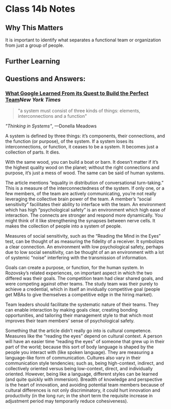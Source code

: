 # Class 14b Notes

## Why This Matters

It is important to identify what separates a functional team or organization from just a group of people.

## Further Learning

## Questions and Answers:

### [What Google Learned From its Quest to Build the Perfect Team](https://www.google.com/amp/mobile.nytimes.com/2016/02/28/magazine/what-google-learned-from-its-quest-to-build-the-perfect-team.amp.html)<cite>New York Times</cite>

>"a system must consist of three kinds of things: elements, interconnections and a function" 

<cite>"Thinking in Systems"</cite>, —Donella Meadows

A system is defined by three things: it’s components, their connections, and the function (or purpose), of the system. If a system loses its interconnections, or function, it ceases to be a system. It becomes just a collection of parts. It dies.

With the same wood, you can build a boat or barn. It doesn’t matter if it’s the highest quality wood on the planet; without the right connections and purpose, it’s just a mess of wood. The same can be said of human systems.

The article mentions “equality in distribution of conversational turn-taking.” This is a measure of the interconnectedness of the system. If only one, or a few members, of the team are actively communicating, you’re not really leveraging the collective brain power of the team. A member’s “social sensitivity” facilitates their ability to interface with the team. An environment which has high “psychological safety” is an environment which high ease of interaction. The connects are stronger and respond more dynamically. You might think of it like strengthening the synapses between nerve cells. It makes the collection of people into a system of people.

Measures of social sensitivity, such as the “Reading the Mind in the Eyes” test, can be thought of as measuring the fidelity of a receiver. It symbolizes a clear connection. An environment with low psychological safety, perhaps due to low social sensitivity, can be thought of an an environment with a lot of systemic “noise” interfering with the transmission of information.

Goals can create a purpose, or function, for the human system. In Rozovsky’s related experiences, on important aspect in which the two differed was their goals. The competition team had clear shared goals, and were competing against other teams. The study team was their purely to achieve a credential, which in itself an invidually competitive goal (people get MBAs to give themselves a competitive edge in the hiring market).

Team leaders should facilitate the systematic nature of their teams. They can enable interaction by making goals clear, creating bonding opportunities, and tailoring their management style to that which most improves their team members’ sense of psychological safety.

Something that the article didn’t really go into is cultural competence. Measures like the “reading the eyes” depend on cultural context. A person will have an easier time “reading the eyes” of someone that grew up in their part of the world; because this sort of body language is shaped by the people you interact with (like spoken language). They are measuring a language-like form of communication. Cultures also vary in their communication style tendencies; such as, being high-context, indirect, and collectively oriented versus being low-context, direct, and individually oriented. However, being like a language, different styles can be learned (and quite quickly with immersion). Breadth of knowledge and perspective is the heart of innovation, and avoiding potential team members because of cultural differences is not only discriminatory, it could hurt innovation and productivity (in the long run; in the short term the requisite increase in adjustment period may temporarily reduce cohesiveness).